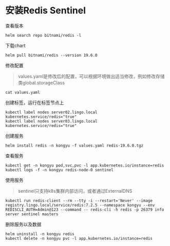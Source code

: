# 安装Redis Sentinel

查看版本

```
helm search repo bitnami/redis -l
```

下载chart

```
helm pull bitnami/redis --version 19.6.0
```

修改配置

> values.yaml是修改后的配置，可以根据环境做出适当修改，例如修改存储类global.storageClass

```
cat values.yaml
```

创建标签，运行在标签节点上

```
kubectl label nodes server02.lingo.local kubernetes.service/redis="true"
kubectl label nodes server03.lingo.local kubernetes.service/redis="true"
```

创建服务

```
helm install redis -n kongyu -f values.yaml redis-19.6.0.tgz
```

查看服务

```
kubectl get -n kongyu pod,svc,pvc -l app.kubernetes.io/instance=redis
kubectl logs -f -n kongyu redis-node-0 sentinel
```

使用服务

> sentinel只支持k8s集群内部访问，或者通过ExternalDNS

```
kubectl run redis-client --rm --tty -i --restart='Never' --image  registry.lingo.local/service/redis:7.2.5 --namespace kongyu --env REDISCLI_AUTH=Admin@123 --command -- redis-cli -h redis -p 26379 info server sentinel masters
```

删除服务以及数据

```
helm uninstall -n kongyu redis
kubectl delete -n kongyu pvc -l app.kubernetes.io/instance=redis
```

